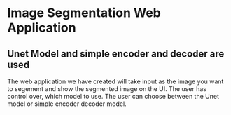 # Image Segmentation Web Application

## Unet Model and simple encoder and decoder are used
 
The web application we have created will take input as the image you want to segement and show the segmented image on the UI. The user has control over, which model to use. The user can choose between the Unet model or simple encoder decoder model.
